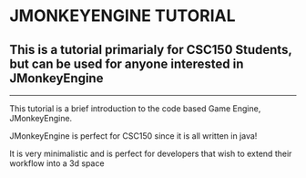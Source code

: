 # JMONKEYENGINE TUTORIAL

## This is a tutorial primarialy for CSC150 Students, but can be used for anyone interested in JMonkeyEngine
---

This tutorial is a brief introduction to the code based Game Engine, JMonkeyEngine.

JMonkeyEngine is perfect for CSC150 since it is all written in java!

It is very minimalistic and is perfect for developers that wish to extend their workflow into a 3d space

